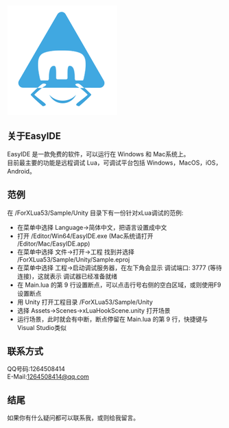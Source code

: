 ![](Doc/EasyIDE.png)

关于EasyIDE
-----

EasyIDE 是一款免费的软件，可以运行在 Windows 和 Mac系统上。\
目前最主要的功能是远程调试 Lua，可调试平台包括 Windows，MacOS，iOS，Android。

范例
-----
在 /ForXLua53/Sample/Unity 目录下有一份针对xLua调试的范例:
- 在菜单中选择 Language->简体中文，把语言设置成中文
- 打开 /Editor/Win64/EasyIDE.exe (Mac系统请打开 /Editor/Mac/EasyIDE.app)
- 在菜单中选择 文件->打开->工程 找到并选择 /ForXLua53/Sample/Unity/Sample.eproj
- 在菜单中选择 工程->启动调试服务器，在左下角会显示 调试端口: 3777 (等待连接)，这就表示
  调试器已经准备就绪
- 在 Main.lua 的第 9 行设置断点，可以点击行号右侧的空白区域，或则使用F9设置断点
- 用 Unity 打开工程目录 /ForXLua53/Sample/Unity
- 选择 Assets->Scenes->xLuaHookScene.unity 打开场景
- 运行场景，此时就会有中断，断点停留在 Main.lua 的第 9 行，快捷键与Visual Studio类似


联系方式
-----
QQ号码:1264508414\
E-Mail:1264508414@qq.com

结尾
-----
如果你有什么疑问都可以联系我，或则给我留言。
